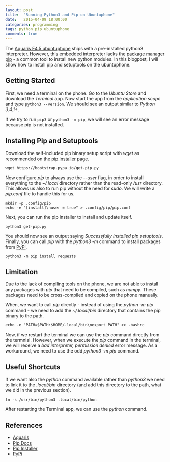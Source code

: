 ```yaml
---
layout: post
title:  "Running Python3 and Pip on Ubuntuphone"
date:   2015-04-09 18:00:00
categories: programming
tags: python pip ubuntuphone
comments: true
---
```


The [Aquaris E4.5 ubuntuphone][aquaris-web] ships with a pre-installed python3 interpreter. However, this embedded interpreter lacks the [package manager pip][pip-docs] - a common tool to install new python modules. In this blogpost, I will show how to install pip and setuptools on the ubuntuphone.

## Getting Started

First, we need a terminal on the phone. Go to the *Ubuntu Store* and download the *Terminal* app. Now start the app from the *application scope* and type ```python3 --version```. We should see an output similar to *Python 3.4.1+*.

If we try to run ```pip3``` or ```python3 -m pip```, we will see an error message because pip is not installed.

## Installing Pip and Setuptools

Download the self-included pip binary setup script with *wget* as recommended on the [pip installer][pip-installer] page.

```
wget https://bootstrap.pypa.io/get-pip.py
```

Now configure *pip* to always use the *--user* flag, in order to install everything to the *~/.local* directory rather than the read-only */usr* directory. This allows us also to run pip without the need for *sudo*. We will write a *pip.conf* file to handle this for us.

```
mkdir -p .config/pip
echo -e "[install]\nuser = true" > .config/pip/pip.conf
```

Next, you can run the pip installer to install and update itself.

```
python3 get-pip.py
```

You should now see an output saying *Successfully installed pip setuptools*. Finally, you can call *pip* with the *python3 -m* command to install packages from [PyPi][pypi-web].

```
python3 -m pip install requests
```

## Limitation

Due to the lack of compiling tools on the phone, we are not able to install any packages with *pip* that need to be compiled, such as *numpy*. These packages need to be cross-compiled and copied on the phone manually.

When, we want to call *pip* directly - instead of using the *python -m pip* command - we need to add the *~/.local/bin* directory that contains the pip binary to the path.

```
echo -e "PATH=$PATH:$HOME/.local/bin\nexport PATH" >> .bashrc
```

Now, if we restart the terminal we can use the *pip* command directly from the termnial. However, when we execute the *pip* command in the terminal, we will receive a *bad interpreter, permission denied* error message. As a workaround, we need to use the odd *python3 -m pip* command.

## Useful Shortcuts

If we want also the *python* command available rather than *python3* we need to link it to the *.local/bin* directory (and add this directory to the path, what we did in the previous section).

```
ln -s /usr/bin/python3 .local/bin/python
```

After restarting the Terminal app, we can use the *python* command.

## References

* [Aquaris][aquaris-web]
* [Pip Docs][pip-docs]
* [Pip Installer][pip-installer]
* [PyPi][pypi-web]

[aquaris-web]: http://www.bq.com/gb/ubuntu.html
[pip-docs]: https://pip.pypa.io/en/stable/
[pip-installer]: https://pip.pypa.io/en/latest/installing.html
[pypi-web]: https://pypi.python.org/pypi